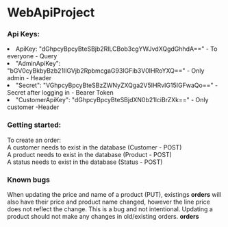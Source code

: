 # WebApiProject
<h3>Api Keys:</h3> 
<li> ApiKey: "dGhpcyBpcyBteSBjb2RlLCBob3cgYWJvdXQgdGhhdA==" - To everyone - Query </li>
<li>"AdminApiKey": "bGV0cyBkbyBzb21lIGVjb2RpbmcgaG93IGFib3V0IHRoYXQ==" - Only admin - Header </li>
<li>"Secret": "VGhpcyBpcyBteSBzZWNyZXQga2V5IHRvIG15IGFwaQo==" - Secret after logging in - Bearer Token </li>
<li>"CustomerApiKey": "dGhpcyBpcyBteSBjdXN0b21lciBrZXk==" - Only customer -Header </li>
<h3>Getting started:</h3>
To create an order: </br>
  A customer needs to exist in the database (Customer - POST) </br>
  A product needs to exist in the database (Product -  POST) </br>
  A status needs to exist in the database (Status - POST) </br>
<h3>Known bugs</h3>
When updating the price and name of a product (PUT), existings <strong>orders</strong> will also have their price and product name changed, however the line price does not reflect the change. This is a bug and not intentional. Updating a product should not make any changes in old/existing orders. <strong>orders</strong created after the product has been edited work as intended.
